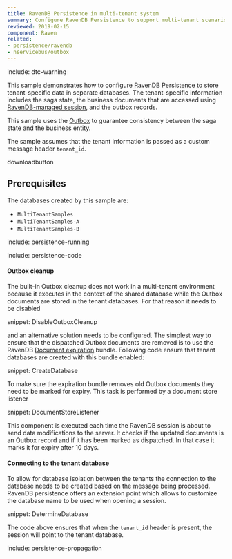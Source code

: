 ```yaml
---
title: RavenDB Persistence in multi-tenant system
summary: Configure RavenDB Persistence to support multi-tenant scenarios.
reviewed: 2019-02-15
component: Raven
related:
- persistence/ravendb
- nservicebus/outbox
---
```


include: dtc-warning

This sample demonstrates how to configure RavenDB Persistence to store tenant-specific data in separate databases. The tenant-specific information includes the saga state, the business documents that are accessed using [RavenDB-managed session](/persistence/ravendb/#shared-session), and the outbox records.

This sample uses the [Outbox](/nservicebus/outbox/) to guarantee consistency between the saga state and the business entity.

The sample assumes that the tenant information is passed as a custom message header `tenant_id`.

downloadbutton


## Prerequisites

The databases created by this sample are:

 * `MultiTenantSamples`
 * `MultiTenantSamples-A`
 * `MultiTenantSamples-B`

include: persistence-running

include: persistence-code


#### Outbox cleanup

The built-in Outbox cleanup does not work in a multi-tenant environment because it executes in the context of the shared database while the Outbox documents are stored in the tenant databases. For that reason it needs to be disabled

snippet: DisableOutboxCleanup

and an alternative solution needs to be configured. The simplest way to ensure that the dispatched Outbox documents are removed is to use the RavenDB [Document expiration](https://ravendb.net/docs/article-page/3.5/Csharp/server/bundles/expiration) bundle. Following code ensure that tenant databases are created with this bundle enabled:

snippet: CreateDatabase

To make sure the expiration bundle removes old Outbox documents they need to be marked for expiry. This task is performed by a document store listener

snippet: DocumentStoreListener

This component is executed each time the RavenDB session is about to send data modifications to the server. It checks if the updated documents is an Outbox record and if it has been marked as dispatched. In that case it marks it for expiry after 10 days.


#### Connecting to the tenant database

To allow for database isolation between the tenants the connection to the database needs to be created based on the message being processed. RavenDB persistence offers an extension point which allows to customize the database name to be used when opening a session.

snippet: DetermineDatabase

The code above ensures that when the `tenant_id` header is present, the session will point to the tenant database.

include: persistence-propagation
